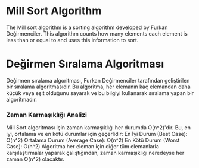 # Mill Sort Algorithm
The Mill sort algorithm is a sorting algorithm developed by Furkan Değirmenciler. This algorithm counts how many elements each element is less than or equal to and uses this information to sort.

# Değirmen Sıralama Algoritması
Değirmen sıralama algoritması, Furkan Değirmenciler tarafından geliştirilen bir sıralama algoritmasıdır. Bu algoritma, her elemanın kaç elemandan daha küçük veya eşit olduğunu sayarak ve bu bilgiyi kullanarak sıralama yapan bir algoritmadır.

### Zaman Karmaşıklığı Analizi
Mill Sort algoritması için zaman karmaşıklığı her durumda O(n^2)'dir. Bu, en iyi, ortalama ve en kötü durumlar için geçerlidir:
En İyi Durum (Best Case): O(n^2)
Ortalama Durum (Average Case): O(n^2)
En Kötü Durum (Worst Case): O(n^2)
Algoritma her eleman için diğer tüm elemanlarla karşılaştırmalar yaparak çalıştığından, zaman karmaşıklığı neredeyse her zaman O(n^2) olacaktır.
